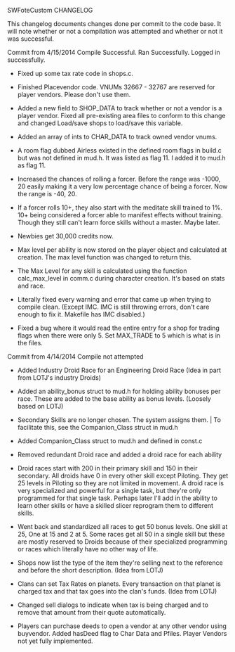 SWFoteCustom CHANGELOG

This changelog documents changes done per commit to the code base. It will note whether or not a compilation was attempted and whether or not it was successful.

Commit from 4/15/2014
Compile Successful. Ran Successfully. Logged in successfully.

-	Fixed up some tax rate code in shops.c.

-	Finished Placevendor code. VNUMs 32667 - 32767 are reserved for player vendors. Please don't use them.

-	Added a new field to SHOP_DATA to track whether or not a vendor is a player vendor. Fixed all pre-existing area files to conform to this change and changed Load/save shops to load/save this variable.

-	Added an array of ints to CHAR_DATA to track owned vendor vnums.

- 	A room flag dubbed Airless existed in the defined room flags in build.c but was not defined in mud.h. It was listed as flag 11. I added it to mud.h as flag 11.

-	Increased the chances of rolling a forcer. Before the range was -1000, 20 easily making it a very low percentage chance of being a forcer. Now the range is -40, 20.

-	If a forcer rolls 10+, they also start with the meditate skill trained to 1%. 10+ being considered a forcer able to manifest effects without training. Though they still can't learn force skills without a master. Maybe later.

-	Newbies get 30,000 credits now.

-	Max level per ability is now stored on the player object and calculated at creation. The max level function was changed to return this.

-	The Max Level for any skill is calculated using the function calc_max_level in comm.c during character creation. It's based on stats and race.

-	Literally fixed every warning and error that came up when trying to compile clean. (Except IMC. IMC is still throwing errors, don't care enough to fix it. Makefile has IMC disabled.)

-	Fixed a bug where it would read the entire entry for a shop for trading flags when there were only 5. Set MAX_TRADE to 5 which is what is in the files.

Commit from 4/14/2014
Compile not attempted

-	Added Industry Droid Race for an Engineering Droid Race (Idea in part from LOTJ's industry Droids)

-	Added an ability_bonus struct to mud.h for holding ability bonuses per race. These are added to the base ability as bonus levels. (Loosely based on LOTJ)
	
- 	Secondary Skills are no longer chosen. The system assigns them.
	| To facilitate this, see the Companion_Class struct in mud.h
	
-	Added Companion_Class struct to mud.h and defined in const.c

-	Removed redundant Droid race and added a droid race for each ability

-	Droid races start with 200 in their primary skill and 150 in their secondary. All droids have 0 in every other skill except Piloting. They get 25 levels in Piloting so they are not limited in movement. A droid race is very specialized and powerful for a single task, but they're only programmed for that single task. Perhaps later I'll add in the ability to learn other skills or have a skilled slicer reprogram them to different skills. 

-	Went back and standardized all races to get 50 bonus levels. One skill at 25, One at 15 and 2 at 5. Some races get all 50 in a single skill but these are mostly reserved to Droids because of their specialized programming or races which literally have no other way of life.

-	Shops now list the type of the item they're selling next to the reference and before the short description. (Idea from LOTJ)

-	Clans can set Tax Rates on planets. Every transaction on that planet is charged tax and that tax goes into the clan's funds. (Idea from LOTJ)

-	Changed sell dialogs to indicate when tax is being charged and to remove that amount from their quote automatically.

-	Players can purchase deeds to open a vendor at any other vendor using buyvendor. Added hasDeed flag to Char Data and Pfiles. Player Vendors not yet fully implemented.